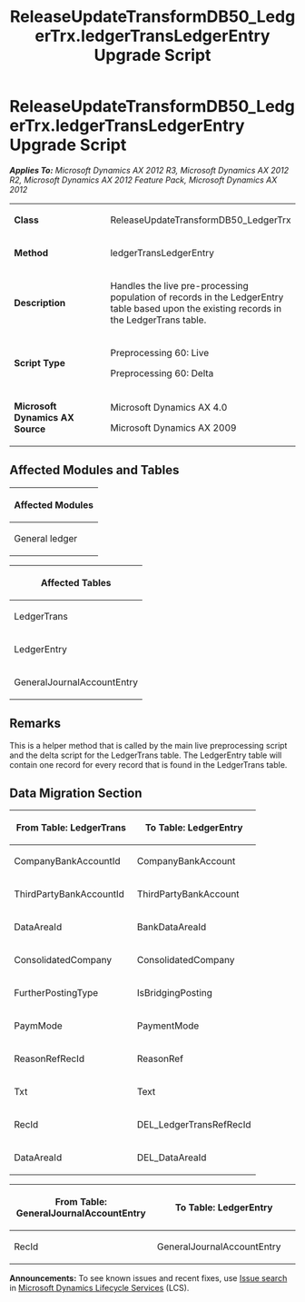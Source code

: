 ﻿---
title: ReleaseUpdateTransformDB50_LedgerTrx.ledgerTransLedgerEntry Upgrade Script
TOCTitle: ReleaseUpdateTransformDB50_LedgerTrx.ledgerTransLedgerEntry Upgrade Script
ms:assetid: ddabec4b-36ff-3847-8067-2e4953744d80
ms:mtpsurl: https://msdn.microsoft.com/en-us/library/JJ737216(v=AX.60)
ms:contentKeyID: 49711659
ms.date: 05/18/2015
mtps_version: v=AX.60
---

# ReleaseUpdateTransformDB50\_LedgerTrx.ledgerTransLedgerEntry Upgrade Script 


_**Applies To:** Microsoft Dynamics AX 2012 R3, Microsoft Dynamics AX 2012 R2, Microsoft Dynamics AX 2012 Feature Pack, Microsoft Dynamics AX 2012_

<table>
<colgroup>
<col style="width: 50%" />
<col style="width: 50%" />
</colgroup>
<tbody>
<tr class="odd">
<td><p><strong>Class</strong></p></td>
<td><p>ReleaseUpdateTransformDB50_LedgerTrx</p></td>
</tr>
<tr class="even">
<td><p><strong>Method</strong></p></td>
<td><p>ledgerTransLedgerEntry</p></td>
</tr>
<tr class="odd">
<td><p><strong>Description</strong></p></td>
<td><p>Handles the live pre-processing population of records in the LedgerEntry table based upon the existing records in the LedgerTrans table.</p></td>
</tr>
<tr class="even">
<td><p><strong>Script Type</strong></p></td>
<td><p>Preprocessing 60: Live</p>
<p>Preprocessing 60: Delta</p></td>
</tr>
<tr class="odd">
<td><p><strong>Microsoft Dynamics AX Source</strong></p></td>
<td><p>Microsoft Dynamics AX 4.0</p>
<p>Microsoft Dynamics AX 2009</p></td>
</tr>
</tbody>
</table>


## Affected Modules and Tables

<table>
<colgroup>
<col style="width: 100%" />
</colgroup>
<thead>
<tr class="header">
<th><p>Affected Modules</p></th>
</tr>
</thead>
<tbody>
<tr class="odd">
<td><p>General ledger</p></td>
</tr>
</tbody>
</table>


<table>
<colgroup>
<col style="width: 100%" />
</colgroup>
<thead>
<tr class="header">
<th><p>Affected Tables</p></th>
</tr>
</thead>
<tbody>
<tr class="odd">
<td><p>LedgerTrans</p></td>
</tr>
<tr class="even">
<td><p>LedgerEntry</p></td>
</tr>
<tr class="odd">
<td><p>GeneralJournalAccountEntry</p></td>
</tr>
</tbody>
</table>


## Remarks

This is a helper method that is called by the main live preprocessing script and the delta script for the LedgerTrans table. The LedgerEntry table will contain one record for every record that is found in the LedgerTrans table.

## Data Migration Section

<table>
<colgroup>
<col style="width: 50%" />
<col style="width: 50%" />
</colgroup>
<thead>
<tr class="header">
<th><p>From Table: LedgerTrans</p></th>
<th><p>To Table: LedgerEntry</p></th>
</tr>
</thead>
<tbody>
<tr class="odd">
<td><p>CompanyBankAccountId</p></td>
<td><p>CompanyBankAccount</p></td>
</tr>
<tr class="even">
<td><p>ThirdPartyBankAccountId</p></td>
<td><p>ThirdPartyBankAccount</p></td>
</tr>
<tr class="odd">
<td><p>DataAreaId</p></td>
<td><p>BankDataAreaId</p></td>
</tr>
<tr class="even">
<td><p>ConsolidatedCompany</p></td>
<td><p>ConsolidatedCompany</p></td>
</tr>
<tr class="odd">
<td><p>FurtherPostingType</p></td>
<td><p>IsBridgingPosting</p></td>
</tr>
<tr class="even">
<td><p>PaymMode</p></td>
<td><p>PaymentMode</p></td>
</tr>
<tr class="odd">
<td><p>ReasonRefRecId</p></td>
<td><p>ReasonRef</p></td>
</tr>
<tr class="even">
<td><p>Txt</p></td>
<td><p>Text</p></td>
</tr>
<tr class="odd">
<td><p>RecId</p></td>
<td><p>DEL_LedgerTransRefRecId</p></td>
</tr>
<tr class="even">
<td><p>DataAreaId</p></td>
<td><p>DEL_DataAreaId</p></td>
</tr>
</tbody>
</table>


<table>
<colgroup>
<col style="width: 50%" />
<col style="width: 50%" />
</colgroup>
<thead>
<tr class="header">
<th><p>From Table: GeneralJournalAccountEntry</p></th>
<th><p>To Table: LedgerEntry</p></th>
</tr>
</thead>
<tbody>
<tr class="odd">
<td><p>RecId</p></td>
<td><p>GeneralJournalAccountEntry</p></td>
</tr>
</tbody>
</table>

  
**Announcements:** To see known issues and recent fixes, use [Issue search](http://go.microsoft.com/fwlink/?linkid=389258) in [Microsoft Dynamics Lifecycle Services](http://go.microsoft.com/fwlink/?linkid=306505) (LCS).

